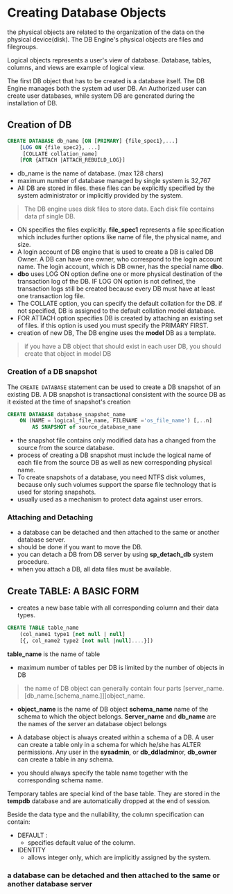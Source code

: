 # Creating Database Objects

the physical objects are related to the organization of the data on the physical device(disk). The DB Engine's physical objects are files and filegroups.

Logical objects represents a user's view of database. Database, tables, columns, and views are example of logical view.

The first DB object that has to be created is a database itself. The DB Engine manages both the system ad user DB. An Authorized user can create user databases, while system DB are generated during the installation of DB.

## Creation of DB

```sql
CREATE DATABASE db_name [ON [PRIMARY] {file_spec1},...]
    [LOG ON {file_spec2}, ...]
     [COLLATE collation_name]
    [FOR {ATTACH |ATTACH_REBUILD_LOG}]
```

- db_name is the name of database. (max 128 chars)
- maximum number of database managed by single system is 32,767
- All DB are stored in files. these files can be explicitly specified by the system administrator or implicitly provided by the system.

> The DB engine uses disk files to store data. Each disk file contains data pf single DB.

- ON specifies the files explicitly. **file_spec1** represents a file specification which includes further options like name of file, the physical name, and size.
- A login account of DB engine that is used to create a DB is called DB Owner. A DB can have one owner, who correspond to the login account name. The login account, which is DB owner, has the special name **dbo**.
- **dbo** uses  LOG ON option define one or more physical destination of the transaction log of the DB. IF LOG ON option is not defined, the transaction logs still be created because every DB must have at least one transaction log file.
- The COLLATE option, you can specify the default collation for the DB. if not specified, DB is assigned to the default collation model database.
- FOR ATTACH option specifies DB is created by attaching an existing set of files. if this option is used you must specify the PRIMARY FIRST.
- creation of new DB, The DB engine uses the **model** DB as a template.

> if you have a DB object that should exist in each user DB, you should create that object in model DB

### Creation of a DB snapshot

The `CREATE DATABASE`  statement can be used to create a DB snapshot of an existing DB. A DB snapshot is transactional consistent with the source DB as it existed at the time of snapshot's creation

```sql
CREATE DATABASE database_snapshot_name
    ON (NAME = logical_file_name, FILENAME ='os_file_name') [,..n]
        AS SNAPSHOT of source_database_name
```

- the snapshot file contains only modified data has a changed from the source from the source database.
- process of creating a DB snapshot must include the logical name of each file from the source DB as well as new corresponding physical name.
- To create snapshots of a database, you need NTFS disk volumes, because only such volumes support the sparse file technology that is used for storing snapshots.
- usually used as a mechanism to protect data against user errors.

### Attaching and Detaching

- a database can be detached and then attached to the same or another database server.
- should be done if you want to move the DB.
- you can detach a DB from DB server by using **sp_detach_db** system procedure.
- when you attach a DB, all data files must be available.

## Create TABLE: A BASIC FORM

- creates a new base table with all corresponding column and their data types.

```sql
CREATE TABLE table_name
    (col_name1 type1 [not null | null]
    [{, col_name2 type2 [not null |null]....}])
```

**table_name** is the name of table

- maximum number of tables per DB is limited by the number of objects in DB

> the name of DB object can generally contain four parts [server_name.[db_name.[schema_name.]]]object_name.

- **object_name** is the name of DB object **schema_name** name of the schema to which the object belongs. **Server_name** and **db_name** are the names of the server an database object belongs
- A database object is always created within a schema of a DB. A user can create a table only in a schema for which he/she has ALTER permissions. Any user in the **sysadmin**, or **db_ddladmin**or, **db_owner** can create a table in any schema.

- you should always specify the table name together with the corresponding schema name.

Temporary tables are special kind of the base table. They are stored in the **tempdb** database and are automatically dropped at the end of session.

Beside the data  type and the nullability, the column specification can contain:

- DEFAULT :
  - specifies default value of the column.
- IDENTITY
  - allows integer only, which are implicitly assigned by the system.
  
### a database can be detached and then attached to the same or another database server
